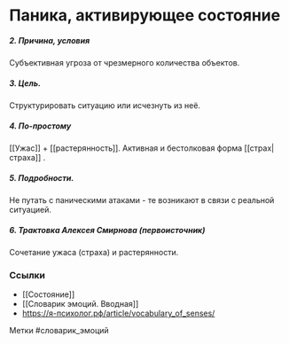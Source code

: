 #  Паника, активирующее состояние

##### 2. Причина, условия
Субъективная угроза от чрезмерного количества объектов.

##### 3. Цель.
Структурировать ситуацию или исчезнуть из неё.

##### 4. По-простому
[[Ужас]] + [[растерянность]]. 
Активная и бестолковая форма [[страх|страха]] .

##### 5. Подробности.
Не путать с паническими атаками - те возникают в связи с реальной ситуацией.

##### 6. Трактовка Алексея Смирнова (первоисточник)
Сочетание ужаса (страха) и растерянности.


### Ссылки
- [[Состояние]]
- [[Словарик эмоций. Вводная]]
- https://я-психолог.рф/article/vocabulary_of_senses/

Метки #словарик_эмоций 




